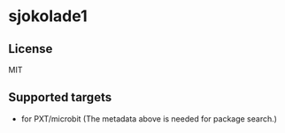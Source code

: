 # sjokolade1



## License

MIT

## Supported targets

* for PXT/microbit
(The metadata above is needed for package search.)

